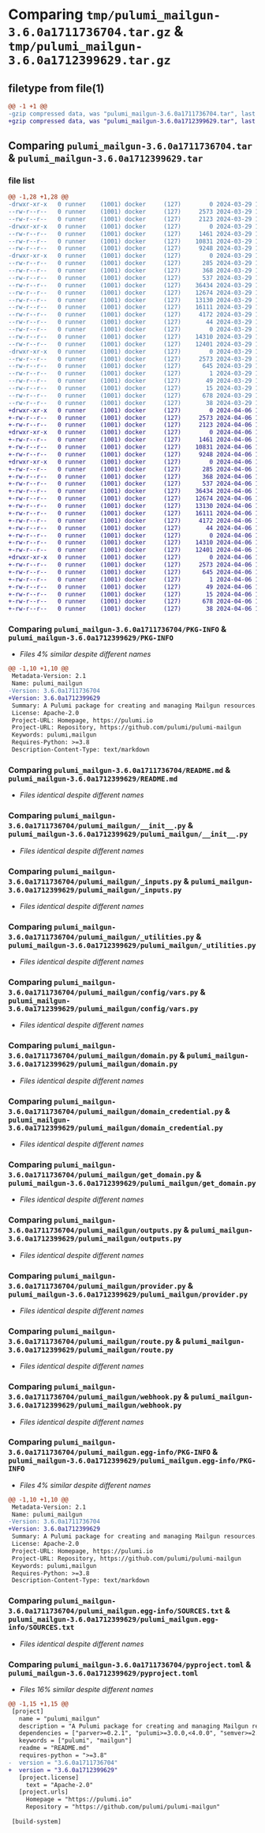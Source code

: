 # Comparing `tmp/pulumi_mailgun-3.6.0a1711736704.tar.gz` & `tmp/pulumi_mailgun-3.6.0a1712399629.tar.gz`

## filetype from file(1)

```diff
@@ -1 +1 @@
-gzip compressed data, was "pulumi_mailgun-3.6.0a1711736704.tar", last modified: Fri Mar 29 18:58:27 2024, max compression
+gzip compressed data, was "pulumi_mailgun-3.6.0a1712399629.tar", last modified: Sat Apr  6 10:42:47 2024, max compression
```

## Comparing `pulumi_mailgun-3.6.0a1711736704.tar` & `pulumi_mailgun-3.6.0a1712399629.tar`

### file list

```diff
@@ -1,28 +1,28 @@
-drwxr-xr-x   0 runner    (1001) docker     (127)        0 2024-03-29 18:58:27.284518 pulumi_mailgun-3.6.0a1711736704/
--rw-r--r--   0 runner    (1001) docker     (127)     2573 2024-03-29 18:58:27.284518 pulumi_mailgun-3.6.0a1711736704/PKG-INFO
--rw-r--r--   0 runner    (1001) docker     (127)     2123 2024-03-29 18:58:20.000000 pulumi_mailgun-3.6.0a1711736704/README.md
-drwxr-xr-x   0 runner    (1001) docker     (127)        0 2024-03-29 18:58:27.280518 pulumi_mailgun-3.6.0a1711736704/pulumi_mailgun/
--rw-r--r--   0 runner    (1001) docker     (127)     1461 2024-03-29 18:58:20.000000 pulumi_mailgun-3.6.0a1711736704/pulumi_mailgun/__init__.py
--rw-r--r--   0 runner    (1001) docker     (127)    10831 2024-03-29 18:58:20.000000 pulumi_mailgun-3.6.0a1711736704/pulumi_mailgun/_inputs.py
--rw-r--r--   0 runner    (1001) docker     (127)     9248 2024-03-29 18:58:20.000000 pulumi_mailgun-3.6.0a1711736704/pulumi_mailgun/_utilities.py
-drwxr-xr-x   0 runner    (1001) docker     (127)        0 2024-03-29 18:58:27.284518 pulumi_mailgun-3.6.0a1711736704/pulumi_mailgun/config/
--rw-r--r--   0 runner    (1001) docker     (127)      285 2024-03-29 18:58:20.000000 pulumi_mailgun-3.6.0a1711736704/pulumi_mailgun/config/__init__.py
--rw-r--r--   0 runner    (1001) docker     (127)      368 2024-03-29 18:58:20.000000 pulumi_mailgun-3.6.0a1711736704/pulumi_mailgun/config/__init__.pyi
--rw-r--r--   0 runner    (1001) docker     (127)      537 2024-03-29 18:58:20.000000 pulumi_mailgun-3.6.0a1711736704/pulumi_mailgun/config/vars.py
--rw-r--r--   0 runner    (1001) docker     (127)    36434 2024-03-29 18:58:20.000000 pulumi_mailgun-3.6.0a1711736704/pulumi_mailgun/domain.py
--rw-r--r--   0 runner    (1001) docker     (127)    12674 2024-03-29 18:58:20.000000 pulumi_mailgun-3.6.0a1711736704/pulumi_mailgun/domain_credential.py
--rw-r--r--   0 runner    (1001) docker     (127)    13130 2024-03-29 18:58:20.000000 pulumi_mailgun-3.6.0a1711736704/pulumi_mailgun/get_domain.py
--rw-r--r--   0 runner    (1001) docker     (127)    16111 2024-03-29 18:58:20.000000 pulumi_mailgun-3.6.0a1711736704/pulumi_mailgun/outputs.py
--rw-r--r--   0 runner    (1001) docker     (127)     4172 2024-03-29 18:58:20.000000 pulumi_mailgun-3.6.0a1711736704/pulumi_mailgun/provider.py
--rw-r--r--   0 runner    (1001) docker     (127)       44 2024-03-29 18:58:20.000000 pulumi_mailgun-3.6.0a1711736704/pulumi_mailgun/pulumi-plugin.json
--rw-r--r--   0 runner    (1001) docker     (127)        0 2024-03-29 18:58:20.000000 pulumi_mailgun-3.6.0a1711736704/pulumi_mailgun/py.typed
--rw-r--r--   0 runner    (1001) docker     (127)    14310 2024-03-29 18:58:20.000000 pulumi_mailgun-3.6.0a1711736704/pulumi_mailgun/route.py
--rw-r--r--   0 runner    (1001) docker     (127)    12401 2024-03-29 18:58:20.000000 pulumi_mailgun-3.6.0a1711736704/pulumi_mailgun/webhook.py
-drwxr-xr-x   0 runner    (1001) docker     (127)        0 2024-03-29 18:58:27.284518 pulumi_mailgun-3.6.0a1711736704/pulumi_mailgun.egg-info/
--rw-r--r--   0 runner    (1001) docker     (127)     2573 2024-03-29 18:58:27.000000 pulumi_mailgun-3.6.0a1711736704/pulumi_mailgun.egg-info/PKG-INFO
--rw-r--r--   0 runner    (1001) docker     (127)      645 2024-03-29 18:58:27.000000 pulumi_mailgun-3.6.0a1711736704/pulumi_mailgun.egg-info/SOURCES.txt
--rw-r--r--   0 runner    (1001) docker     (127)        1 2024-03-29 18:58:27.000000 pulumi_mailgun-3.6.0a1711736704/pulumi_mailgun.egg-info/dependency_links.txt
--rw-r--r--   0 runner    (1001) docker     (127)       49 2024-03-29 18:58:27.000000 pulumi_mailgun-3.6.0a1711736704/pulumi_mailgun.egg-info/requires.txt
--rw-r--r--   0 runner    (1001) docker     (127)       15 2024-03-29 18:58:27.000000 pulumi_mailgun-3.6.0a1711736704/pulumi_mailgun.egg-info/top_level.txt
--rw-r--r--   0 runner    (1001) docker     (127)      678 2024-03-29 18:58:20.000000 pulumi_mailgun-3.6.0a1711736704/pyproject.toml
--rw-r--r--   0 runner    (1001) docker     (127)       38 2024-03-29 18:58:27.284518 pulumi_mailgun-3.6.0a1711736704/setup.cfg
+drwxr-xr-x   0 runner    (1001) docker     (127)        0 2024-04-06 10:42:47.226261 pulumi_mailgun-3.6.0a1712399629/
+-rw-r--r--   0 runner    (1001) docker     (127)     2573 2024-04-06 10:42:47.226261 pulumi_mailgun-3.6.0a1712399629/PKG-INFO
+-rw-r--r--   0 runner    (1001) docker     (127)     2123 2024-04-06 10:42:40.000000 pulumi_mailgun-3.6.0a1712399629/README.md
+drwxr-xr-x   0 runner    (1001) docker     (127)        0 2024-04-06 10:42:47.222261 pulumi_mailgun-3.6.0a1712399629/pulumi_mailgun/
+-rw-r--r--   0 runner    (1001) docker     (127)     1461 2024-04-06 10:42:40.000000 pulumi_mailgun-3.6.0a1712399629/pulumi_mailgun/__init__.py
+-rw-r--r--   0 runner    (1001) docker     (127)    10831 2024-04-06 10:42:40.000000 pulumi_mailgun-3.6.0a1712399629/pulumi_mailgun/_inputs.py
+-rw-r--r--   0 runner    (1001) docker     (127)     9248 2024-04-06 10:42:40.000000 pulumi_mailgun-3.6.0a1712399629/pulumi_mailgun/_utilities.py
+drwxr-xr-x   0 runner    (1001) docker     (127)        0 2024-04-06 10:42:47.222261 pulumi_mailgun-3.6.0a1712399629/pulumi_mailgun/config/
+-rw-r--r--   0 runner    (1001) docker     (127)      285 2024-04-06 10:42:40.000000 pulumi_mailgun-3.6.0a1712399629/pulumi_mailgun/config/__init__.py
+-rw-r--r--   0 runner    (1001) docker     (127)      368 2024-04-06 10:42:40.000000 pulumi_mailgun-3.6.0a1712399629/pulumi_mailgun/config/__init__.pyi
+-rw-r--r--   0 runner    (1001) docker     (127)      537 2024-04-06 10:42:40.000000 pulumi_mailgun-3.6.0a1712399629/pulumi_mailgun/config/vars.py
+-rw-r--r--   0 runner    (1001) docker     (127)    36434 2024-04-06 10:42:40.000000 pulumi_mailgun-3.6.0a1712399629/pulumi_mailgun/domain.py
+-rw-r--r--   0 runner    (1001) docker     (127)    12674 2024-04-06 10:42:40.000000 pulumi_mailgun-3.6.0a1712399629/pulumi_mailgun/domain_credential.py
+-rw-r--r--   0 runner    (1001) docker     (127)    13130 2024-04-06 10:42:40.000000 pulumi_mailgun-3.6.0a1712399629/pulumi_mailgun/get_domain.py
+-rw-r--r--   0 runner    (1001) docker     (127)    16111 2024-04-06 10:42:40.000000 pulumi_mailgun-3.6.0a1712399629/pulumi_mailgun/outputs.py
+-rw-r--r--   0 runner    (1001) docker     (127)     4172 2024-04-06 10:42:40.000000 pulumi_mailgun-3.6.0a1712399629/pulumi_mailgun/provider.py
+-rw-r--r--   0 runner    (1001) docker     (127)       44 2024-04-06 10:42:40.000000 pulumi_mailgun-3.6.0a1712399629/pulumi_mailgun/pulumi-plugin.json
+-rw-r--r--   0 runner    (1001) docker     (127)        0 2024-04-06 10:42:40.000000 pulumi_mailgun-3.6.0a1712399629/pulumi_mailgun/py.typed
+-rw-r--r--   0 runner    (1001) docker     (127)    14310 2024-04-06 10:42:40.000000 pulumi_mailgun-3.6.0a1712399629/pulumi_mailgun/route.py
+-rw-r--r--   0 runner    (1001) docker     (127)    12401 2024-04-06 10:42:40.000000 pulumi_mailgun-3.6.0a1712399629/pulumi_mailgun/webhook.py
+drwxr-xr-x   0 runner    (1001) docker     (127)        0 2024-04-06 10:42:47.222261 pulumi_mailgun-3.6.0a1712399629/pulumi_mailgun.egg-info/
+-rw-r--r--   0 runner    (1001) docker     (127)     2573 2024-04-06 10:42:47.000000 pulumi_mailgun-3.6.0a1712399629/pulumi_mailgun.egg-info/PKG-INFO
+-rw-r--r--   0 runner    (1001) docker     (127)      645 2024-04-06 10:42:47.000000 pulumi_mailgun-3.6.0a1712399629/pulumi_mailgun.egg-info/SOURCES.txt
+-rw-r--r--   0 runner    (1001) docker     (127)        1 2024-04-06 10:42:47.000000 pulumi_mailgun-3.6.0a1712399629/pulumi_mailgun.egg-info/dependency_links.txt
+-rw-r--r--   0 runner    (1001) docker     (127)       49 2024-04-06 10:42:47.000000 pulumi_mailgun-3.6.0a1712399629/pulumi_mailgun.egg-info/requires.txt
+-rw-r--r--   0 runner    (1001) docker     (127)       15 2024-04-06 10:42:47.000000 pulumi_mailgun-3.6.0a1712399629/pulumi_mailgun.egg-info/top_level.txt
+-rw-r--r--   0 runner    (1001) docker     (127)      678 2024-04-06 10:42:40.000000 pulumi_mailgun-3.6.0a1712399629/pyproject.toml
+-rw-r--r--   0 runner    (1001) docker     (127)       38 2024-04-06 10:42:47.226261 pulumi_mailgun-3.6.0a1712399629/setup.cfg
```

### Comparing `pulumi_mailgun-3.6.0a1711736704/PKG-INFO` & `pulumi_mailgun-3.6.0a1712399629/PKG-INFO`

 * *Files 4% similar despite different names*

```diff
@@ -1,10 +1,10 @@
 Metadata-Version: 2.1
 Name: pulumi_mailgun
-Version: 3.6.0a1711736704
+Version: 3.6.0a1712399629
 Summary: A Pulumi package for creating and managing Mailgun resources.
 License: Apache-2.0
 Project-URL: Homepage, https://pulumi.io
 Project-URL: Repository, https://github.com/pulumi/pulumi-mailgun
 Keywords: pulumi,mailgun
 Requires-Python: >=3.8
 Description-Content-Type: text/markdown
```

### Comparing `pulumi_mailgun-3.6.0a1711736704/README.md` & `pulumi_mailgun-3.6.0a1712399629/README.md`

 * *Files identical despite different names*

### Comparing `pulumi_mailgun-3.6.0a1711736704/pulumi_mailgun/__init__.py` & `pulumi_mailgun-3.6.0a1712399629/pulumi_mailgun/__init__.py`

 * *Files identical despite different names*

### Comparing `pulumi_mailgun-3.6.0a1711736704/pulumi_mailgun/_inputs.py` & `pulumi_mailgun-3.6.0a1712399629/pulumi_mailgun/_inputs.py`

 * *Files identical despite different names*

### Comparing `pulumi_mailgun-3.6.0a1711736704/pulumi_mailgun/_utilities.py` & `pulumi_mailgun-3.6.0a1712399629/pulumi_mailgun/_utilities.py`

 * *Files identical despite different names*

### Comparing `pulumi_mailgun-3.6.0a1711736704/pulumi_mailgun/config/vars.py` & `pulumi_mailgun-3.6.0a1712399629/pulumi_mailgun/config/vars.py`

 * *Files identical despite different names*

### Comparing `pulumi_mailgun-3.6.0a1711736704/pulumi_mailgun/domain.py` & `pulumi_mailgun-3.6.0a1712399629/pulumi_mailgun/domain.py`

 * *Files identical despite different names*

### Comparing `pulumi_mailgun-3.6.0a1711736704/pulumi_mailgun/domain_credential.py` & `pulumi_mailgun-3.6.0a1712399629/pulumi_mailgun/domain_credential.py`

 * *Files identical despite different names*

### Comparing `pulumi_mailgun-3.6.0a1711736704/pulumi_mailgun/get_domain.py` & `pulumi_mailgun-3.6.0a1712399629/pulumi_mailgun/get_domain.py`

 * *Files identical despite different names*

### Comparing `pulumi_mailgun-3.6.0a1711736704/pulumi_mailgun/outputs.py` & `pulumi_mailgun-3.6.0a1712399629/pulumi_mailgun/outputs.py`

 * *Files identical despite different names*

### Comparing `pulumi_mailgun-3.6.0a1711736704/pulumi_mailgun/provider.py` & `pulumi_mailgun-3.6.0a1712399629/pulumi_mailgun/provider.py`

 * *Files identical despite different names*

### Comparing `pulumi_mailgun-3.6.0a1711736704/pulumi_mailgun/route.py` & `pulumi_mailgun-3.6.0a1712399629/pulumi_mailgun/route.py`

 * *Files identical despite different names*

### Comparing `pulumi_mailgun-3.6.0a1711736704/pulumi_mailgun/webhook.py` & `pulumi_mailgun-3.6.0a1712399629/pulumi_mailgun/webhook.py`

 * *Files identical despite different names*

### Comparing `pulumi_mailgun-3.6.0a1711736704/pulumi_mailgun.egg-info/PKG-INFO` & `pulumi_mailgun-3.6.0a1712399629/pulumi_mailgun.egg-info/PKG-INFO`

 * *Files 4% similar despite different names*

```diff
@@ -1,10 +1,10 @@
 Metadata-Version: 2.1
 Name: pulumi_mailgun
-Version: 3.6.0a1711736704
+Version: 3.6.0a1712399629
 Summary: A Pulumi package for creating and managing Mailgun resources.
 License: Apache-2.0
 Project-URL: Homepage, https://pulumi.io
 Project-URL: Repository, https://github.com/pulumi/pulumi-mailgun
 Keywords: pulumi,mailgun
 Requires-Python: >=3.8
 Description-Content-Type: text/markdown
```

### Comparing `pulumi_mailgun-3.6.0a1711736704/pulumi_mailgun.egg-info/SOURCES.txt` & `pulumi_mailgun-3.6.0a1712399629/pulumi_mailgun.egg-info/SOURCES.txt`

 * *Files identical despite different names*

### Comparing `pulumi_mailgun-3.6.0a1711736704/pyproject.toml` & `pulumi_mailgun-3.6.0a1712399629/pyproject.toml`

 * *Files 16% similar despite different names*

```diff
@@ -1,15 +1,15 @@
 [project]
   name = "pulumi_mailgun"
   description = "A Pulumi package for creating and managing Mailgun resources."
   dependencies = ["parver>=0.2.1", "pulumi>=3.0.0,<4.0.0", "semver>=2.8.1"]
   keywords = ["pulumi", "mailgun"]
   readme = "README.md"
   requires-python = ">=3.8"
-  version = "3.6.0a1711736704"
+  version = "3.6.0a1712399629"
   [project.license]
     text = "Apache-2.0"
   [project.urls]
     Homepage = "https://pulumi.io"
     Repository = "https://github.com/pulumi/pulumi-mailgun"
 
 [build-system]
```

